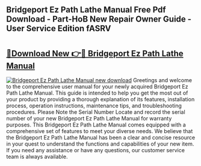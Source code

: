 ## Bridgeport Ez Path Lathe Manual Free Pdf Download - Part-HoB New Repair Owner Guide - User Service Edition fASRV

# <h2><a href="http://bc13356.oget.top/?id=Bridgeport+Ez+Path+Lathe+Manual">🔗Download New 👉🔴 Bridgeport Ez Path Lathe Manual</a></h2>

[![Bridgeport Ez Path Lathe Manual new download](https://i.imgur.com/5g1atiW.png)](http://bc13356.oget.top/?id=Bridgeport+Ez+Path+Lathe+Manual)
Greetings and welcome to the comprehensive user manual for your newly acquired Bridgeport Ez Path Lathe Manual. This guide is intended to help you get the most out of your product by providing a thorough explanation of its features, installation process, operation instructions, maintenance tips, and troubleshooting procedures. Please Note the Serial Number Locate and record the serial number of your new Bridgeport Ez Path Lathe Manual for warranty purposes. This Bridgeport Ez Path Lathe Manual comes equipped with a comprehensive set of features to meet your diverse needs. We believe that the Bridgeport Ez Path Lathe Manual has been a clear and concise resource in your quest to understand the functions and capabilities of your new item. If you need any assistance or have any questions, our customer service team is always available.
